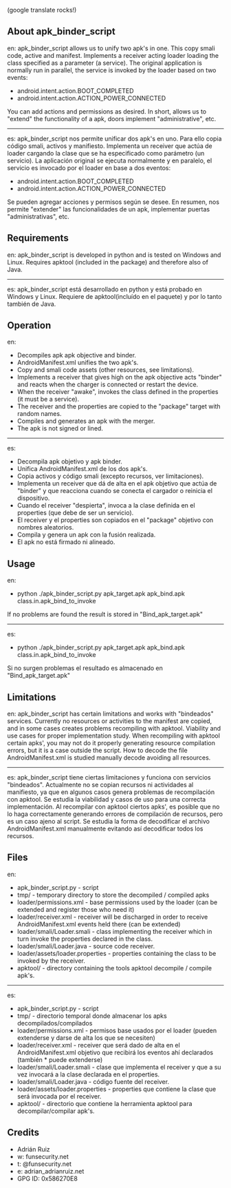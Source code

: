(google translate rocks!)

About apk_binder_script
-----------------------
en:
apk_binder_script allows us to unify two apk's in one. This copy smali code, active and manifest. 
Implements a receiver acting loader loading the class specified as a parameter (a service). 
The original application is normally run in parallel, the service is invoked by the loader based on two events: 

* android.intent.action.BOOT_COMPLETED 
* android.intent.action.ACTION_POWER_CONNECTED 

You can add actions and permissions as desired. 
In short, allows us to "extend" the functionality of a apk, doors implement "administrative", etc.

-----------------------
es:
apk_binder_script nos permite unificar dos apk's en uno. Para ello copia código smali, activos y manifiesto. 
Implementa un receiver que actúa de loader cargando la clase que se ha especificado como parámetro (un servicio).
La aplicación original se ejecuta normalmente y en paralelo, el servicio es invocado por el loader en base a dos eventos:

* android.intent.action.BOOT_COMPLETED
* android.intent.action.ACTION_POWER_CONNECTED

Se pueden agregar acciones y permisos según se desee.
En resumen, nos permite "extender" las funcionalidades de un apk, implementar puertas "administrativas", etc.

Requirements
------------
en:
apk_binder_script is developed in python and is tested on Windows and Linux. 
Requires apktool (included in the package) and therefore also of Java.

-----------------------
es:
apk_binder_script está desarrollado en python y está probado en Windows y Linux.
Requiere de apktool(incluído en el paquete) y por lo tanto también de Java.

Operation
---------
en:
* Decompiles apk apk objective and binder. 
* AndroidManifest.xml unifies the two apk's. 
* Copy and smali code assets (other resources, see limitations). 
* Implements a receiver that gives high on the apk objective acts "binder" and reacts when the charger is connected or restart the device. 
* When the receiver "awake", invokes the class defined in the properties (it must be a service). 
* The receiver and the properties are copied to the "package" target with random names. 
* Compiles and generates an apk with the merger. 
* The apk is not signed or lined.

-----------------------
es:
* Decompila apk objetivo y apk binder.
* Unifica AndroidManifest.xml de los dos apk's.
* Copia activos y código smali (excepto recursos, ver limitaciones).
* Implementa un receiver que dá de alta en el apk objetivo que actúa de "binder" y que reacciona cuando se conecta el cargador o reinicia el dispositivo.
* Cuando el receiver "despierta", invoca a la clase definida en el properties (que debe de ser un servicio).
* El receiver y el properties son copiados en el "package" objetivo con nombres aleatorios.
* Compila y genera un apk con la fusión realizada.
* El apk no está firmado ni alineado.

Usage
-----
en:
* python ./apk_binder_script.py apk_target.apk apk_bind.apk class.in.apk_bind_to_invoke

If no problems are found the result is stored in "Bind_apk_target.apk"

-----------------------
es:
* python ./apk_binder_script.py apk_target.apk apk_bind.apk class.in.apk_bind_to_invoke

Si no surgen problemas el resultado es almacenado en "Bind_apk_target.apk"

Limitations
-----------
en:
apk_binder_script has certain limitations and works with "bindeados" services. 
Currently no resources or activities to the manifest are copied, and in some cases creates problems recompiling with apktool. 
Viability and use cases for proper implementation study. 
When recompiling with apktool certain apks', you may not do it properly generating resource compilation errors, 
but it is a case outside the script. How to decode the file AndroidManifest.xml is studied manually decode avoiding 
all resources.

-----------------------
es:
apk_binder_script tiene ciertas limitaciones y funciona con servicios "bindeados".
Actualmente no se copian recursos ni actividades al manifiesto, ya que en algunos casos genera problemas de recompilación con apktool.
Se estudia la viabilidad y casos de uso para una correcta implementación.
Al recompilar con apktool ciertos apks', es posible que no lo haga correctamente generando errores de compilación de recursos, 
pero es un caso ajeno al script. Se estudia la forma de decodificar el archivo AndroidManifest.xml manualmente evitando así decodificar
todos los recursos.

Files
-----
en:
* apk_binder_script.py - script 
* tmp/ - temporary directory to store the decompiled / compiled apks 
* loader/permissions.xml - base permissions used by the loader (can be extended and register those who need it) 
* loader/receiver.xml - receiver will be discharged in order to receive AndroidManifest.xml events held there (can be extended) 
* loader/smali/Loader.smali - class implementing the receiver which in turn invoke the properties declared in the class. 
* loader/smali/Loader.java - source code receiver.
* loader/assets/loader.properties - properties containing the class to be invoked by the receiver. 
* apktool/ - directory containing the tools apktool decompile / compile apk's.

-----------------------
es:
* apk_binder_script.py - script
* tmp/ - directorio temporal donde almacenar los apks decompilados/compilados
* loader/permissions.xml - permisos base usados por el loader (pueden extenderse y darse de alta los que se necesiten)
* loader/receiver.xml - receiver que será dado de alta en el AndroidManifest.xml objetivo que recibirá los eventos ahí declarados (también * puede extenderse)
* loader/smali/Loader.smali - clase que implementa el receiver y que a su vez invocará a la clase declarada en el properties.
* loader/smali/Loader.java - código fuente del receiver.
* loader/assets/loader.properties - properties que contiene la clase que será invocada por el receiver.
* apktool/ - directorio que contiene la herramienta apktool para decompilar/compilar apk's.

Credits
-------

* Adrián Ruiz
* w: funsecurity.net
* t: @funsecurity.net
* e: adrian_adrianruiz.net
* GPG ID: 0x586270E8
